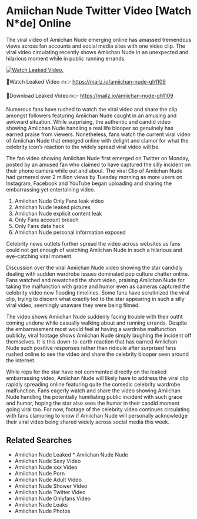 ﻿# Amiichan Nude Twitter Video [Watch N*de] Online

The viral video of ﻿Amiichan Nude emerging online has amassed tremendous views across fan accounts and social media sites with one video clip. The viral video circulating recently shows ﻿Amiichan Nude in an unexpected and hilarious moment while in public running errands. 

[![Watch Leaked Video.](https://miro.medium.com/v2/resize:fit:828/format:webp/1*cilzJN44JGOrTw9NJCrNHA.gif "Watch Leaked Video")](https://mailz.io/amiichan-nude-gh1109)

🔴Watch Leaked Video 🔥👉  https://mailz.io/amiichan-nude-gh1109 

🔴Download Leaked Video🔥👉  https://mailz.io/amiichan-nude-gh1109 

Numerous fans have rushed to watch the viral video and share the clip amongst followers featuring ﻿Amiichan Nude caught in an amusing and awkward situation. While surprising, the authentic and candid video showing ﻿Amiichan Nude handling a real life blooper so genuinely has earned praise from viewers. Nonetheless, fans watch the current viral video of ﻿Amiichan Nude that emerged online with delight and clamor for what the celebrity icon’s reaction to the widely spread viral video will be.

The fan video showing ﻿Amiichan Nude first emerged on Twitter on Monday, posted by an amused fan who claimed to have captured the silly incident on their phone camera while out and about. The viral Clip of ﻿Amiichan Nude had garnered over 2 million views by Tuesday morning as more users on Instagram, Facebook and YouTube began uploading and sharing the embarrassing yet entertaining video. 

1. ﻿Amiichan Nude Only Fans leak video
2. ﻿Amiichan Nude leaked pictures
3. ﻿Amiichan Nude explicit content leak
4. Only Fans account breach
5. Only Fans data hack
6. ﻿Amiichan Nude personal information exposed


Celebrity news outlets further spread the video across websites as fans could not get enough of watching ﻿Amiichan Nude in such a hilarious and eye-catching viral moment. 

Discussion over the viral ﻿Amiichan Nude video showing the star candidly dealing with sudden wardrobe issues dominated pop culture chatter online. Fans watched and rewatched the short video, praising ﻿Amiichan Nude for taking the malfunction with grace and humor even as cameras captured the celebrity video now flooding timelines. Some fans have scrutinized the viral clip, trying to discern what exactly led to the star appearing in such a silly viral video, seemingly unaware they were being filmed.

The video shows ﻿Amiichan Nude suddenly facing trouble with their outfit coming undone while casually walking about and running errands. Despite the embarrassment most would feel at having a wardrobe malfunction publicly, viral footage shows ﻿Amiichan Nude simply laughing the incident off themselves. It is this down-to-earth reaction that has earned ﻿Amiichan Nude such positive responses rather than ridicule after surprised fans rushed online to see the video and share the celebrity blooper seen around the internet.  

While reps for the star have not commented directly on the leaked embarrassing video, ﻿Amiichan Nude will likely have to address the viral clip rapidly spreading online featuring quite the comedic celebrity wardrobe malfunction. Fans eagerly watch and share the video showing ﻿Amiichan Nude handling the potentially humiliating public incident with such grace and humor, hoping the star also sees the humor in their candid moment going viral too. For now, footage of the celebrity video continues circulating with fans clamoring to know if ﻿Amiichan Nude will personally acknowledge their viral video being shared widely across social media this week.

## Related Searches
* ﻿Amiichan Nude Leaked
﻿* Amiichan Nude Nude
* ﻿Amiichan Nude Sexy Video
* ﻿Amiichan Nude xxx Video
* ﻿Amiichan Nude Porn
* ﻿Amiichan Nude Adult Video
* ﻿Amiichan Nude Shower Video
* ﻿Amiichan Nude Twitter Video
* ﻿Amiichan Nude Onlyfans Video
* ﻿Amiichan Nude Leaks
* ﻿Amiichan Nude Photos